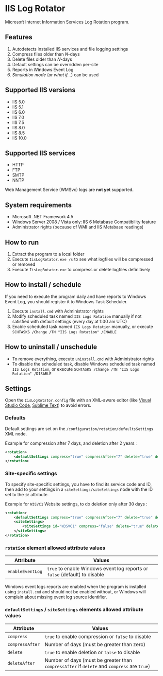 ﻿# IIS Log Rotator
Microsoft Internet Information Services Log Rotation program.

## Features

1. Autodetects installed IIS services and file logging settings
2. Compress files older than _N_-days
3. Delete files older than _N_-days
4. Default settings can be overridden per-site
5. Reports in Windows Event Log
6. _Simulation mode_ (or _what if..._) can be used

## Supported IIS versions

* IIS 5.0
* IIS 5.1
* IIS 6.0
* IIS 7.0
* IIS 7.5
* IIS 8.0
* IIS 8.5
* IIS 10.0

## Supported IIS services

* HTTP
* FTP
* SMTP
* NNTP

Web Management Service (WMSvc) logs are __not yet__ supported.

## System requirements

* Microsoft .NET Framework 4.5
* Windows Server 2008 / Vista only: IIS 6 Metabase Compatibility feature
* Administrator rights (because of WMI and IIS Metabase readings)

## How to run

1. Extract the program to a local folder
2. Execute `IisLogRotator.exe /s` to see what logfiles will be compressed or removed
3. Execute `IisLogRotator.exe` to compress or delete logfiles definitively

## How to install / schedule

If you need to execute the program daily and have reports to Windows Event Log,
you should register it to Windows Task Scheduler.

1. Execute `install.cmd` with Administrator rights
2. Modify scheduled task named `IIS Logs Rotation` manually if not satisfied with default settings (every day at 1:00 am UTC)
3. Enable scheduled task named `IIS Logs Rotation` manually, or execute `SCHTASKS /Change /TN "IIS Logs Rotation" /ENABLE`

## How to uninstall / unschedule

* To remove everything, execute `uninstall.cmd` with Administrator rights
* To disable the scheduled task, disable Windows scheduled task named `IIS Logs Rotation`, or execute `SCHTASKS /Change /TN "IIS Logs Rotation" /DISABLE`

## Settings

Open the `IisLogRotator.config` file with an XML-aware editor (like [Visual Studio Code](http://code.visualstudio.com), [Sublime Text](http://www.sublimetext.com)) to avoid errors.

### Defaults

Default settings are set on the `/configuration/rotation/defaultsSettings` XML node.

Example for compression after 7 days, and deletion after 2 years :

```xml
<rotation>
	<defaultSettings compress="true" compressAfter="7" delete="true" deleteAfter="730"/>
</rotation>
```

### Site-specific settings

To specify site-specific settings, you have to find its service code and ID,
then add to your settings in a `siteSettings/siteSettings` node with the ID set to the `id` attribute.

Example for `W3SVC1` Website settings, to do deletion only after 30 days :

```xml
<rotation>
	<defaultSettings compress="true" compressAfter="7" delete="true" deleteAfter="730"/>
	<siteSettings>
		<siteSettings id="W3SVC1" compress="false" delete="true" deleteAfter="30"/>
	</siteSettings>
</rotation>
```

### `rotation` element allowed attribute values

| Attribute | Values |
| --- | --- |
| `enableEventLog` | `true` to enable Windows event log reports or `false` (default) to disable |

Windows event logs reports are enabled when the program is installed using `install.cmd` and should not be enabled without,
or Windows will complain about missing event log source identifier.

### `defaultSettings` / `siteSettings` elements allowed attribute values

| Attribute | Values |
| --- | --- |
| `compress` | `true` to enable compression or `false` to disable |
| `compressAfter` | Number of days (must be greater than zero) |
| `delete` | `true` to enable deletion or `false` to disable |
| `deleteAfter` | Number of days (must be greater than `compressAfter` if `delete` and `compress` are `true`) |
